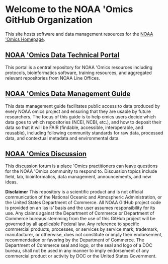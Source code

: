 # Welcome to the NOAA 'Omics GitHub Organization

This site hosts software and data management resources for the [NOAA 'Omics Homepage](https://oceanexplorer.noaa.gov/technology/omics/noaa-omics.html).

## [NOAA 'Omics Data Technical Portal](https://noaa-omics-technical-portal.readthedocs.io/en/latest/index.html)  
This portal is a central repository for NOAA 'Omics resources including protocols, bioinformatics software, training resources, and aggregated relevant repositories from NOAA Line Offices.

## [NOAA 'Omics Data Management Guide](https://noaa-omics-dmg.readthedocs.io/en/latest/)  
This data management guide facilitates public access to data produced by every NOAA omics project and ensuring that they are usable by future researchers. The focus of this guide is to help omics users decide which data goes to which repositories (NCEI, NCBI, etc.), and how to deposit their data so that it will be FAIR (findable, accessible, interoperable, and reusable), including following community standards for raw data, processed data, and contextual metadata and environmental data.

## [NOAA 'Omics Discussion](https://github.com/orgs/NOAA-Omics/discussions)  
This discussion forum is a place 'Omics practitioners can leave questions for the NOAA 'Omics community to respond to. Discussion topics include field, lab, bioinformatics, data management, announcements, and new ideas.






**Disclaimer**
This repository is a scientific product and is not official communication of the National Oceanic and Atmospheric Administration, or the United States Department of Commerce. All NOAA GitHub project code is provided on an ‘as is’ basis and the user assumes responsibility for its use. Any claims against the Department of Commerce or Department of Commerce bureaus stemming from the use of this GitHub project will be governed by all applicable Federal law. Any reference to specific commercial products, processes, or services by service mark, trademark, manufacturer, or otherwise, does not constitute or imply their endorsement, recommendation or favoring by the Department of Commerce. The Department of Commerce seal and logo, or the seal and logo of a DOC bureau, shall not be used in any manner to imply endorsement of any commercial product or activity by DOC or the United States Government.
